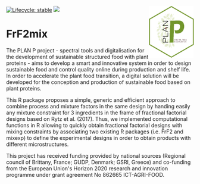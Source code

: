 <a><img src='https://github.com/adria-repo/Stickers/blob/main/PLAN P/planp.png' align="right" height="139px" /></a>

  <!-- badges: start -->
  [![Lifecycle: stable](https://img.shields.io/badge/lifecycle-stable-brightgreen.svg)](https://lifecycle.r-lib.org/articles/stages.html#stable)
  [![](https://img.shields.io/badge/devel%20version-0.1.2-blue.svg)](https://github.com/adria-repo/FrF2mix)
  <!-- badges: end -->
  
# FrF2mix

The PLAN P project - spectral tools and digitalisation for the development of sustainable structured food with plant proteins - aims to develop a smart and innovative system in order to design sustainable food and control quality online during production and shelf life. In order to accelerate the plant food transition, a digital solution will be developed for the conception and production of sustainable food based on plant proteins.

This R package proposes a simple, generic and efficient approach to combine process and mixture factors in the same design by handing easily any mixture constraint for 3 ingredients in the frame of fractional factorial designs based on Rytz et al. (2017). Thus, we implemented computational functions in R allowing to quickly obtain fractional factorial designs with mixing constraints by associating two existing R packages (i.e. FrF2 and mixexp) to define the experimental designs in order to obtain products with different microstructures.

This project has received funding provided by national sources (Regional council of Brittany, France; GUDP, Denmark; GSRI, Greece) and co-funding from the European Union's Horizon 2020 research and innovation programme under grant agreement No 862665 ICT-AGRI-FOOD.
